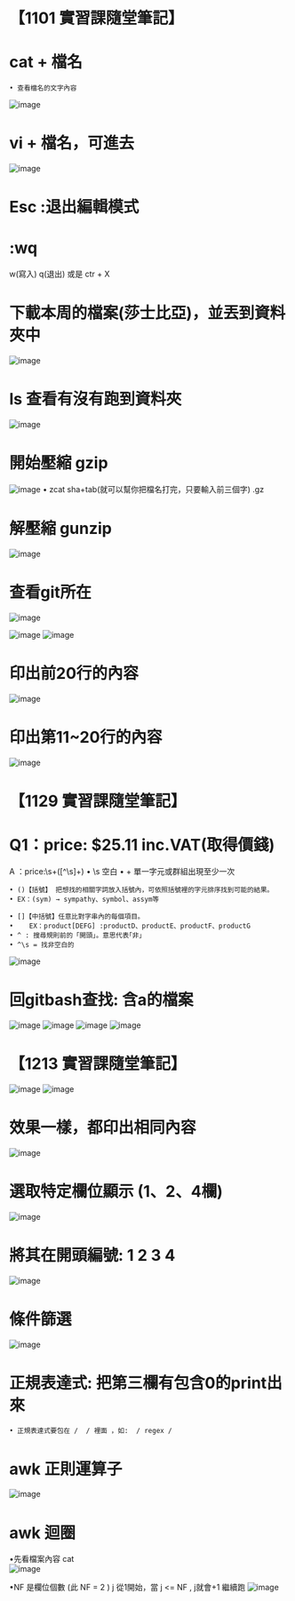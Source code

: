 # 【1101 實習課隨堂筆記】

# cat + 檔名
	• 查看檔名的文字內容
![image](https://user-images.githubusercontent.com/91866985/147409328-6f708b19-b2fd-47b7-9f8b-fd58895f92b5.png)

# vi + 檔名，可進去
![image](https://user-images.githubusercontent.com/91866985/147409333-eae783f0-cebb-4754-9c0f-ada82e5e41b8.png)

# Esc :退出編輯模式

# :wq
w(寫入) q(退出)  或是 ctr + X

# 下載本周的檔案(莎士比亞)，並丟到資料夾中
![image](https://user-images.githubusercontent.com/91866985/147409370-40cd71b4-6ae1-4b57-bbd9-afce6a2ca603.png)


# ls 查看有沒有跑到資料夾
![image](https://user-images.githubusercontent.com/91866985/147409375-06997f3e-c31c-4f08-818f-14e924bea037.png)


# 開始壓縮 gzip
![image](https://user-images.githubusercontent.com/91866985/147409388-db2c1645-b2f4-4c05-9801-fa53433ace6e.png)
	• zcat sha+tab(就可以幫你把檔名打完，只要輸入前三個字) .gz

# 解壓縮 gunzip
![image](https://user-images.githubusercontent.com/91866985/147409412-e15add57-793d-4ebe-b254-31a0341c0f4e.png)

# 查看git所在
![image](https://user-images.githubusercontent.com/91866985/147409416-78cbd4e5-f09b-44b5-b326-e6989b38c273.png)

![image](https://user-images.githubusercontent.com/91866985/147409437-16033434-7c18-49c5-b942-fe0f79763419.png)
![image](https://user-images.githubusercontent.com/91866985/147409444-9fe6212a-f336-4acb-b91c-63fcaddded7a.png)

# 印出前20行的內容
![image](https://user-images.githubusercontent.com/91866985/147409485-89d54646-1c53-4ee6-8ef5-ab1bbce4bc60.png)


# 印出第11~20行的內容
![image](https://user-images.githubusercontent.com/91866985/147409476-6f231464-6598-4333-85e0-9beaf0d37613.png)

# 【1129 實習課隨堂筆記】
# Q1：price: $25.11 inc.VAT(取得價錢)
A ：price:\s+([^\s]+)
	• \s 空白
	• + 單一字元或群組出現至少一次

	• ()【括號】 把想找的相關字詞放入括號內，可依照括號裡的字元排序找到可能的結果。
	• EX：(sym) → sympathy、symbol、assym等

	• []【中括號】任意比對字串內的每個項目。
	•    EX：product[DEFG] :productD、productE、productF、productG
	• ^ : 搜尋規則前的「開頭」。意思代表｢非」
	• ^\s = 找非空白的
![image](https://user-images.githubusercontent.com/91866985/147409546-60014634-072c-4453-a54d-caa8a09231d9.png)

# 回gitbash查找: 含a的檔案
![image](https://user-images.githubusercontent.com/91866985/147409563-b214aa2a-00e6-4fa8-8049-d91a8be32691.png)
![image](https://user-images.githubusercontent.com/91866985/147409567-6a27264f-0385-44b9-ad36-52f70eae0044.png)
![image](https://user-images.githubusercontent.com/91866985/147409569-fdca2cdd-6e5c-46fc-b41f-426dca861eb2.png)
![image](https://user-images.githubusercontent.com/91866985/147409557-871da7e5-2f5f-4c78-a778-39fe4b92511f.png)

# 【1213 實習課隨堂筆記】
![image](https://user-images.githubusercontent.com/91866985/147409596-2ca41aa9-eab5-4648-8930-e7d233cb66e2.png)
![image](https://user-images.githubusercontent.com/91866985/147409599-77a2bff3-716e-4fda-9e9e-16eb71077f09.png)

# 效果一樣，都印出相同內容
![image](https://user-images.githubusercontent.com/91866985/147409607-3a58aed4-cde2-4827-afc4-f36e98b3ea49.png)

# 選取特定欄位顯示 (1、2、4欄)
![image](https://user-images.githubusercontent.com/91866985/147409614-d4df9468-1007-4ac2-94d8-8268705960ee.png)

# 將其在開頭編號: 1 2 3 4
![image](https://user-images.githubusercontent.com/91866985/147409623-890eff85-9391-4c66-bfe3-fc146e23c188.png)

# 條件篩選
![image](https://user-images.githubusercontent.com/91866985/147409630-f1d84ff4-1794-444f-b31e-a7aaabbcffdc.png)

# 正規表達式: 把第三欄有包含0的print出來
	• 正規表達式要包在 /  / 裡面 ，如:  / regex / 

# awk 正則運算子
![image](https://user-images.githubusercontent.com/91866985/147409757-41c7cb72-5c79-4c1a-aa27-d97b4cb305f0.png)

#  awk 迴圈  
•先看檔案內容 cat   
![image](https://user-images.githubusercontent.com/91866985/147409772-63022217-433f-42dd-a804-26ffc3537180.png)

•NF 是欄位個數 (此 NF = 2 )
j 從1開始，當 j <= NF , j就會+1 繼續跑
![image](https://user-images.githubusercontent.com/91866985/147409782-6628359c-30b9-4b73-a771-2d02e537d24b.png)




